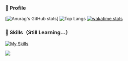 ### 👀 Profile

[![Anurag's GitHub stats](https://git-hub-readme-stats-clone-hyd4.vercel.app/api?username=haganenoubik&theme=react)]
![Top Langs](https://git-hub-readme-stats-clone-hyd4.vercel.app/api/top-langs/?username=haganenoubik&layout=compact&theme=react)
[![wakatime stats](https://github-readme-stats.vercel.app/api/wakatime?username=haganenoubik&theme=react)](https://github.com/anuraghazra/github-readme-stats)

### 🚀 Skills（Still Learning...）
[![My Skills](https://skillicons.dev/icons?i=html,css,js,ruby,rails,git,github,neovim)](https://skillicons.dev)

![](https://komarev.com/ghpvc/?username=haganenoubik&style=flat-square&color=blue)

<!--
**haganenoubik/haganenoubik** is a ✨ _special_ ✨ repository because its `README.md` (this file) appears on your GitHub profile.

Here are some ideas to get you started:

- 🔭 I’m currently working on ...
- 🌱 I’m currently learning ...
- 👯 I’m looking to collaborate on ...
- 🤔 I’m looking for help with ...
- 💬 Ask me about ...
- 📫 How to reach me: ...
- 😄 Pronouns: ...
- ⚡ Fun fact: ...
-->
